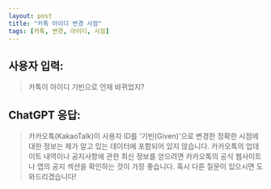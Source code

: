 ```yaml
---
layout: post
title: "카톡 아이디 변경 시점"
tags: [카톡, 변경, 아이디, 시점]
---
```


## 사용자 입력:
> 카톡이 아이디 기빈으로 언재 뱌뀌었지?

## ChatGPT 응답:
> 카카오톡(KakaoTalk)이 사용자 ID를 '기빈(Given)'으로 변경한 정확한 시점에 대한 정보는 제가 알고 있는 데이터에 포함되어 있지 않습니다. 카카오톡의 업데이트 내역이나 공지사항에 관한 최신 정보를 얻으려면 카카오톡의 공식 웹사이트나 앱의 공지 섹션을 확인하는 것이 가장 좋습니다. 혹시 다른 질문이 있으시면 도와드리겠습니다!

